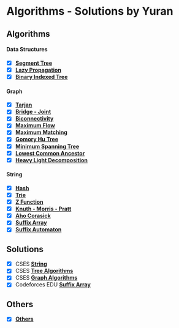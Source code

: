 # Algorithms - Solutions by Yuran

## Algorithms

#### Data Structures
+ [x] [**Segment Tree**](Algorithms/Data%20Structures/SegmentTree.cpp)
+ [x] [**Lazy Propagation**](Algorithms/Data%20Structures/LazyPropagation.cpp)
+ [x] [**Binary Indexed Tree**](Algorithms/Data%20Structures/Binary-Indexed-Tree.cpp)

#### Graph
+ [x] [**Tarjan**](Algorithms/Graph/Tarjan.cpp)
+ [x] [**Bridge - Joint**](Algorithms/Graph/Bridge%20-%20Joint.cpp)
+ [x] [**Biconnectivity**](Algorithms/Graph/Biconnectivity.cpp)
+ [x] [**Maximum Flow**](Algorithms/Graph/Flow)
+ [x] [**Maximum Matching**](Algorithms/Graph/Maximum%20Matching)
+ [x] [**Gomory Hu Tree**](https://github.com/yuran1811/Competitive-Programming/blob/main/C%2B%2B/OJ/VNOI/Practice/MCQUERY.cpp)
+ [x] [**Minimum Spanning Tree**](Algorithms/Graph/Kruskal.cpp)
+ [x] [**Lowest Common Ancestor**](Algorithms/Graph/Tree/LCA.cpp)
+ [x] [**Heavy Light Decomposition**](Algorithms/Graph/Tree/HLD_SegTree.cpp)

#### String
+ [x] [**Hash**](Algorithms/String/Hash.cpp)
+ [x] [**Trie**](Algorithms/String/Trie.cpp)
+ [x] [**Z Function**](Algorithms/String/Z_Function.cpp)
+ [x] [**Knuth - Morris - Pratt**](Algorithms/String/KMP(Knuth-Morris-Pratt).cpp)
+ [x] [**Aho Corasick**](Algorithms/String/Aho%20Corasick.cpp)
+ [x] [**Suffix Array**](Algorithms/String/Suffix%20Array.cpp)
+ [x] [**Suffix Automaton**](Algorithms/String/Suffix%20Automaton.cpp)

## Solutions
+ [x] CSES [**String**](Solutions/CSES/String)
+ [x] CSES [**Tree Algorithms**](Solutions/CSES/Tree%20Algorithms)
+ [x] CSES [**Graph Algorithms**](Solutions/CSES/Graph%20Algorithms)
+ [x] Codeforces EDU [**Suffix Array**](Solutions/Codeforces_Edu/Suffix%20Array)

## Others
+ [x] [**Others**](Others)
